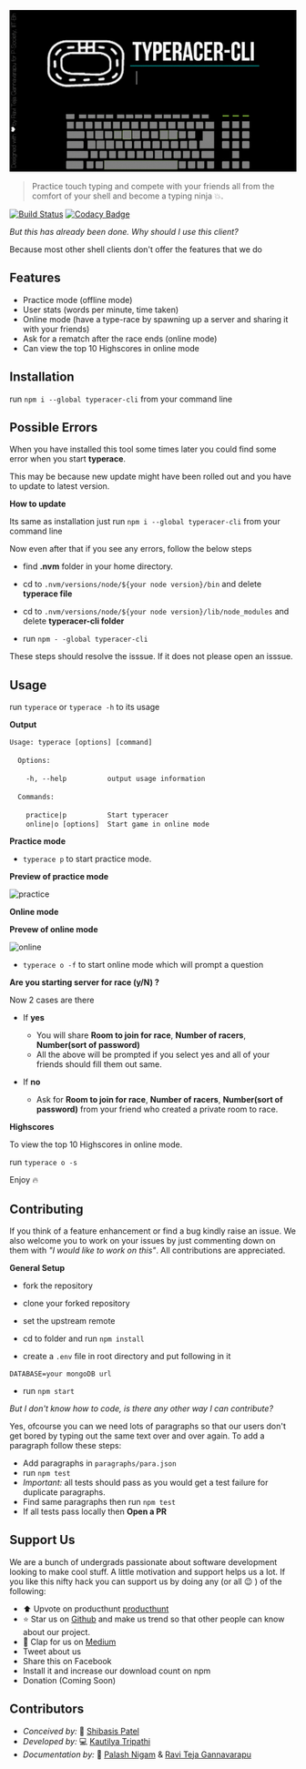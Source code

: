 <p align="center">
  <img src="https://raw.githubusercontent.com/p-society/artwork/master/gifs/typeracer.gif" />
</p>

> Practice touch typing and compete with your friends all from the comfort of your shell and become a typing ninja :boom:.

[![Build Status](https://travis-ci.org/p-society/typeracer-cli.svg?branch=master)](https://travis-ci.org/p-society/typeracer-cli)
[![Codacy Badge](https://api.codacy.com/project/badge/Grade/baa51166cb03438488dd285d331fdad8)](https://www.codacy.com/app/knrt10/typeracer-cli?utm_source=github.com&amp;utm_medium=referral&amp;utm_content=knrt10/typeracer-cli&amp;utm_campaign=Badge_Grade)

*But this has already been done. Why should I use this client?*

Because most other shell clients don't offer the features that we do

## Features

- Practice mode (offline mode)
- User stats (words per minute, time taken)
- Online mode (have a type-race by spawning up a server and sharing it with your friends)
- Ask for a rematch after the race ends (online mode)
- Can view the top 10 Highscores in online mode

## Installation

run `npm i --global typeracer-cli` from your command line

## Possible Errors

When you have installed this tool some times later you could find some error when you start **typerace**.

This may be because new update might have been rolled out and you have to update to latest version.

**How to update**

Its same as installation just run `npm i --global typeracer-cli` from your command line

Now even after that if you see any errors, follow the below steps

- find **.nvm** folder in your home directory.

-  cd to `.nvm/versions/node/${your node version}/bin` and delete **typerace file**
-  cd to `.nvm/versions/node/${your node version}/lib/node_modules` and delete **typeracer-cli folder**
- run `npm - -global typeracer-cli`

These steps should resolve the isssue. If it does not please open an isssue.

## Usage

run `typerace` or `typerace -h` to its usage

**Output**

```
Usage: typerace [options] [command]

  Options:

    -h, --help          output usage information

  Commands:

    practice|p          Start typeracer
    online|o [options]  Start game in online mode
```

**Practice mode**

- `typerace p` to start practice mode.

**Preview of practice mode**

![practice](https://user-images.githubusercontent.com/24803604/39970250-e3d22eca-5705-11e8-9c89-472ff4d982ea.gif)


**Online mode**

**Prevew of online mode**

![online](https://user-images.githubusercontent.com/24803604/39970260-f63d6bc4-5705-11e8-8d94-b2f984f8c998.gif)


 - `typerace o -f` to start online mode which will prompt a question

**Are you starting server for race (y/N) ?**

Now 2 cases are there

- If **yes**
  - You will share **Room to join for race**, **Number of racers**, **Number(sort of password)**
  - All the above will be prompted if you select yes and all of your friends should fill them out same.

- If **no**  
  - Ask for **Room to join for race**, **Number of racers**, **Number(sort of password)** from your friend who created a private room to race.

**Highscores**

To view the top 10 Highscores in online mode.

run `typerace o -s`

Enjoy :fire:

## Contributing

If you think of a feature enhancement or find a bug kindly raise an issue. We also welcome you to work on your issues by just commenting down on them with *"I would like to work on this"*. All contributions are appreciated.

**General Setup**

- fork the repository

- clone your forked repository

- set the upstream remote

- cd to folder and run `npm install`

- create a `.env` file in root directory and put following in it

```
DATABASE=your mongoDB url
```

- run `npm start`

*But I don't know how to code, is there any other way I can contribute?*

Yes, ofcourse you can we need lots of paragraphs so that our users don't get bored by typing out the same text over and over  again. To add a paragraph follow these steps:

- Add paragraphs in `paragraphs/para.json`
- run `npm test`
- *Important:* all tests should pass as you would get a test failure for duplicate paragraphs.
- Find same paragraphs then run `npm test`
- If all tests pass locally then **Open a PR**

## Support Us

We are a bunch of undergrads passionate about software development looking to make cool stuff. A little motivation and support helps us a lot. If you like this nifty hack you can support us by doing any (or all :wink: ) of the following:
- :arrow_up: Upvote on producthunt [producthunt](https://www.producthunt.com/posts/typeracer-cli)
- :star: Star us on [Github](https://github.com/p-society/typeracer-cli) and make us trend so that other people can know about our project.
- :clap: Clap for us on [Medium](https://medium.com/programming-society-gazette/shellracer-bbce3efbe888)
- Tweet about us
- Share this on Facebook
- Install it and increase our download count on npm
- Donation (Coming Soon)

## Contributors

- *Conceived by:*  :thought_balloon: <a href="https://github.com/shibasisp">Shibasis Patel</a>
- *Developed by:*  :computer: <a href="https://github.com/knrt10">Kautilya Tripathi</a>
- *Documentation by:*  :pencil: <a href="https://github.com/palash25">Palash Nigam</a> & <a href="https://github.com/IamRaviTejaG">Ravi Teja Gannavarapu</a>
